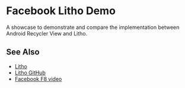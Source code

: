# Facebook Litho Demo

A showcase to demonstrate and compare the implementation between Android Recycler View and Litho.

## See Also

* [Litho](http://fblitho.com/)
* [Litho GitHub](https://github.com/facebook/litho)
* [Facebook F8 video](https://developers.facebook.com/videos/f8-2017/litho-a-declarative-framework-for-efficient-uis/)
